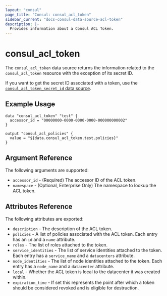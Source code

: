 ```yaml
---
layout: "consul"
page_title: "Consul: consul_acl_token"
sidebar_current: "docs-consul-data-source-acl-token"
description: |-
  Provides information about a Consul ACL Token.
---
```


# consul_acl_token

The `consul_acl_token` data source returns the information related to the
`consul_acl_token` resource with the exception of its secret ID.

If you want to get the secret ID associated with a token, use the
[`consul_acl_token_secret_id` data source](/docs/providers/consul/d/acl_token_secret_id.html).

## Example Usage

```hcl
data "consul_acl_token" "test" {
  accessor_id = "00000000-0000-0000-0000-000000000002"
}

output "consul_acl_policies" {
  value = "${data.consul_acl_token.test.policies}"
}
```


## Argument Reference

The following arguments are supported:

* `accessor_id` - (Required) The accessor ID of the ACL token.
* `namespace` - (Optional, Enterprise Only) The namespace to lookup the ACL token.

## Attributes Reference

The following attributes are exported:

* `description` - The description of the ACL token.
* `policies` - A list of policies associated with the ACL token. Each entry has an `id` and a `name` attribute.
* `roles` - The list of roles attached to the token.
* `service_identities` - The list of service identities attached to the token. Each entry has a `service_name` and a `datacenters` attribute.
* `node_identities` - The list of node identities attached to the token. Each entry has a `node_name` and a `datacenter` attribute.
* `local` - Whether the ACL token is local to the datacenter it was created within.
* `expiration_time` - If set this represents the point after which a token should be considered revoked and is eligible for destruction.
